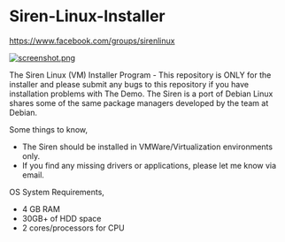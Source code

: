 # Siren-Linux-Installer

https://www.facebook.com/groups/sirenlinux

[![screenshot.png](https://i.postimg.cc/V6W2xJQp/screenshot.png)](https://postimg.cc/dkDWdt0j)

The Siren Linux (VM) Installer Program - This repository is ONLY for the installer and please submit any bugs to this repository if you have installation problems with The Demo. The Siren is a port of Debian Linux shares some of the same package managers developed by the team at Debian.

Some things to know,
* The Siren should be installed in VMWare/Virtualization environments only.
* If you find any missing drivers or applications, please let me know via email.

OS System Requirements,
* 4 GB RAM
* 30GB+ of HDD space
* 2 cores/processors for CPU
